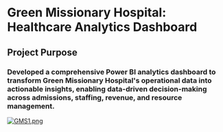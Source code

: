 # Green Missionary Hospital: Healthcare Analytics Dashboard
## Project Purpose
### Developed a comprehensive Power BI analytics dashboard to transform Green Missionary Hospital's operational data into actionable insights, enabling data-driven decision-making across admissions, staffing, revenue, and resource management.
[![GMS1.png](https://i.postimg.cc/2yWvBmc0/GMS1.png)](https://postimg.cc/q6kgPfdK)

